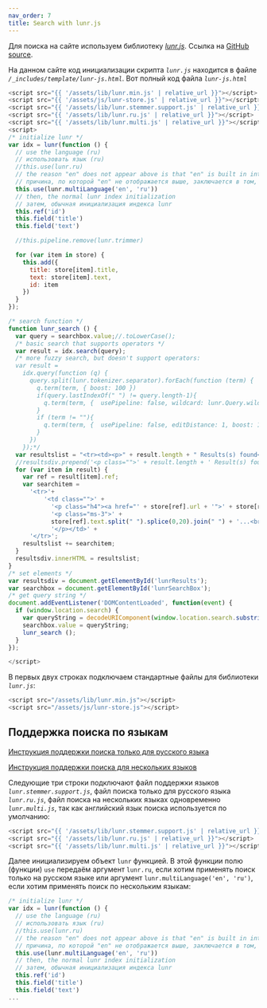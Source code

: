 ```yaml
---
nav_order: 7
title: Search with lunr.js
---
```


Для поиска на сайте используем библиотеку [_lunr.js_](https://lunrjs.com/).
Ссылка на [GitHub source](https://github.com/olivernn/lunr.js).

На данном сайте код инициализации скрипта _`lunr.js`_ находится в файле _`/_includes/template/lunr-js.html`_.
Вот полный код файла _`lunr-js.html`_

```javascript
<script src="{{ '/assets/lib/lunr.min.js' | relative_url }}"></script>
<script src="{{ '/assets/js/lunr-store.js' | relative_url }}"></script>
<script src="{{ '/assets/lib/lunr.stemmer.support.js' | relative_url }}"></script>
<script src="{{ '/assets/lib/lunr.ru.js' | relative_url }}"></script>
<script src="{{ '/assets/lib/lunr.multi.js' | relative_url }}"></script>
<script>
/* initialize lunr */
var idx = lunr(function () {
  // use the language (ru)
  // использовать язык (ru)
  //this.use(lunr.ru)
  // the reason "en" does not appear above is that "en" is built in into lunr js
  // причина, по которой "en" не отображается выше, заключается в том, что "en" встроен в lunr js.
  this.use(lunr.multiLanguage('en', 'ru'))
  // then, the normal lunr index initialization
  // затем, обычная инициализация индекса lunr
  this.ref('id')
  this.field('title')
  this.field('text')

  //this.pipeline.remove(lunr.trimmer)

  for (var item in store) {
    this.add({
      title: store[item].title,
      text: store[item].text,
      id: item
    })
  }
});

/* search function */
function lunr_search () {
  var query = searchbox.value;//.toLowerCase();
  /* basic search that supports operators */
  var result = idx.search(query); 
  /* more fuzzy search, but doesn't support operators:
  var result =
    idx.query(function (q) {
      query.split(lunr.tokenizer.separator).forEach(function (term) {
        q.term(term, { boost: 100 })
        if(query.lastIndexOf(" ") != query.length-1){
          q.term(term, {  usePipeline: false, wildcard: lunr.Query.wildcard.TRAILING, boost: 10 })
        }
        if (term != ""){
          q.term(term, {  usePipeline: false, editDistance: 1, boost: 1 })
        }
      })
    });*/
  var resultslist = "<tr><td><p>" + result.length + " Results(s) found</p></td></tr>";
  //resultsdiv.prepend('<p class="">' + result.length + ' Result(s) found</p>');
  for (var item in result) {
    var ref = result[item].ref;
    var searchitem =
      '<tr>'+
          '<td class="">' +
            '<p class="h4"><a href="' + store[ref].url + '">' + store[ref].title+ '</a></p>' +
            '<p class="ms-3">' +
            store[ref].text.split(" ").splice(0,20).join(" ") + '...<br>' +
            '</p></td>' +
      '</tr>';
    resultslist += searchitem;
  }
  resultsdiv.innerHTML = resultslist;
}
/* set elements */
var resultsdiv = document.getElementById('lunrResults');
var searchbox = document.getElementById('lunrSearchBox');
/* get query string */
document.addEventListener('DOMContentLoaded', function(event) {
  if (window.location.search) {
    var queryString = decodeURIComponent(window.location.search.substring(1).split("=")[1]);
    searchbox.value = queryString;
    lunr_search ();
  }
});

</script>
```

В первых двух строках подключаем стандартные файлы для библиотеки _`lunr.js`_:

```javascript
<script src="/assets/lib/lunr.min.js"></script>
<script src="/assets/js/lunr-store.js"></script>
```

## Поддержка поиска по языкам

[Инструкция поддержки поиска только для русского языка](https://github.com/MihaiValentin/lunr-languages#in-a-web-browser)

[Инструкция поддержки поиска для нескольких языков](https://github.com/MihaiValentin/lunr-languages#indexing-multi-language-content)

Следующие три строки подключают файл поддержки языков _`lunr.stemmer.support.js`_, файл поиска только для русского языка _`lunr.ru.js`_, файл поиска на нескольких языках одновременно _`lunr.multi.js`_, так как английский язык поиска используется по умолчанию:

```javascript
<script src="{{ '/assets/lib/lunr.stemmer.support.js' | relative_url }}"></script>
<script src="{{ '/assets/lib/lunr.ru.js' | relative_url }}"></script>
<script src="{{ '/assets/lib/lunr.multi.js' | relative_url }}"></script>
```

Далее инициализируем объект `lunr` функцией. 
В этой функции полю (функции) `use` передаём аргумент `lunr.ru`, если хотим применять поиск только на русском языке или аргумент `lunr.multiLanguage('en', 'ru')`, если хотим применять поиск по нескольким языкам:

```javascript
/* initialize lunr */
var idx = lunr(function () {
  // use the language (ru)
  // использовать язык (ru)
  //this.use(lunr.ru)
  // the reason "en" does not appear above is that "en" is built in into lunr js
  // причина, по которой "en" не отображается выше, заключается в том, что "en" встроен в lunr js.
  this.use(lunr.multiLanguage('en', 'ru'))
  // then, the normal lunr index initialization
  // затем, обычная инициализация индекса lunr
  this.ref('id')
  this.field('title')
  this.field('text')
...
```
